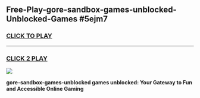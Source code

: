 
## Free-Play-gore-sandbox-games-unblocked-Unblocked-Games #5ejm7
<h3>
<a href="https://news.freeplayer.one?title=gore-sandbox-games-unblocked&ref=8M">CLICK TO PLAY</a></h3>
<hr>

<h3>
<a href="https://news.freeplayer.one?title=gore-sandbox-games-unblocked&ref=8M">CLICK 2 PLAY</a>
  
</h3>

<a href="https://news.freeplayer.one?title=gore-sandbox-games-unblocked&ref=8M"><img src="https://clearcache.store/games.png"></a>


**gore-sandbox-games-unblocked games unblocked: Your Gateway to Fun and Accessible Online Gaming**
